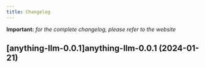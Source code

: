 ```yaml
---
title: Changelog
---
```


**Important:**
*for the complete changelog, please refer to the website*




## [anything-llm-0.0.1]anything-llm-0.0.1 (2024-01-21)